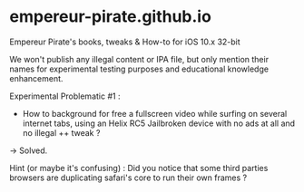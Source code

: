# empereur-pirate.github.io
Empereur Pirate's books, tweaks &amp; How-to for iOS 10.x 32-bit

We won't publish any illegal content or IPA file, but only mention their names for experimental testing purposes and educational knowledge enhancement.


Experimental Problematic #1 :

- How to background for free a fullscreen video while surfing on several internet tabs, using an Helix RC5 Jailbroken device with no ads at all and no illegal ++ tweak ?

-> Solved.

Hint (or maybe it's confusing) : Did you notice that some third parties browsers are duplicating safari's core to run their own frames ?
